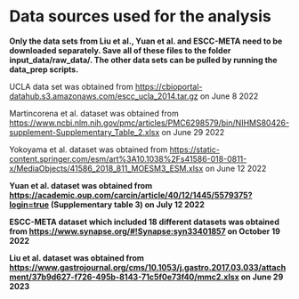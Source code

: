 # Data sources used for the analysis

**Only the data sets from Liu et al., Yuan et al. and ESCC-META need to be downloaded separately. Save all of these files to the folder input_data/raw_data/. The other data sets can be pulled by running the data_prep scripts.**

UCLA data set was obtained from <https://cbioportal-datahub.s3.amazonaws.com/escc_ucla_2014.tar.gz> on June 8 2022

Martincorena et al. dataset was obtained from <https://www.ncbi.nlm.nih.gov/pmc/articles/PMC6298579/bin/NIHMS80426-supplement-Supplementary_Table_2.xlsx> on June 29 2022

Yokoyama et al. dataset was obtained from <https://static-content.springer.com/esm/art%3A10.1038%2Fs41586-018-0811-x/MediaObjects/41586_2018_811_MOESM3_ESM.xlsx> on June 12 2022

**Yuan et al. dataset was obtained from <https://academic.oup.com/carcin/article/40/12/1445/5579375?login=true> (Supplementary table 3) on July 12 2022**

**ESCC-META dataset which included 18 different datasets was obtained from <https://www.synapse.org/#!Synapse:syn33401857> on October 19 2022**

**Liu et al. dataset was obtained from <https://www.gastrojournal.org/cms/10.1053/j.gastro.2017.03.033/attachment/37b9d627-f726-495b-8143-71c5f0e73f40/mmc2.xlsx> on June 29 2023**
